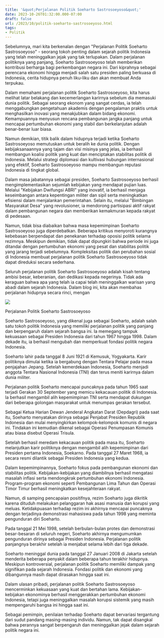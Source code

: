 ```yaml
---
title: '&quot;Perjalanan Politik Soeharto Sastrosoeyoso&quot;'
date: 2023-10-26T01:32:00.000-07:00
draft: false
url: /2023/10/politik-soeharto-sastrosoeyoso.html
tags: 
- Politik
---
```


  

Sebelumnya, mari kita berkenalan dengan "Perjalanan Politik Soeharto Sastrosoeyoso" - seorang tokoh penting dalam sejarah politik Indonesia yang telah meninggalkan jejak yang tak terlupakan. Dalam perjalanan politiknya yang panjang, Soeharto Sastrosoeyoso telah memberikan kontribusi berharga bagi perkembangan negara ini. Dari kiprahnya sebagai perencana ekonomi hingga menjadi salah satu presiden paling berkuasa di Indonesia, cerita hidupnya penuh liku-liku dan akan membuat Anda terpukau.

  

Dalam memahami perjalanan politik Soeharto Sastrosoeyoso, kita harus melihat latar belakang dan kecemerlangan karirnya sebelum dia memasuki dunia politik. Sebagai seorang ekonom yang sangat cerdas, ia telah menggabungkan pengetahuan akademis dengan pengalaman praktis untuk menghasilkan inovasi yang menakjubkan dalam bidang ekonomi. Kemampuannya menyusun rencana pembangunan jangka panjang untuk mencapai pertumbuhan ekonomi yang stabil dan berkelanjutan adalah benar-benar luar biasa.

  

Namun demikian, titik balik dalam hidupnya terjadi ketika Soeharto Sastrosoeyoso memutuskan untuk beralih ke dunia politik. Dengan kebijaksanaannya yang tajam dan visi misinya yang jelas, ia berhasil membangun koalisi politik yang kuat dan menciptakan stabilitas politik di Indonesia. Melalui strategi diplomasi dan kultivasi hubungan internasional yang efektif, Soeharto Sastrosoeyoso mampu membangun reputasi Indonesia di tingkat global.

  

Dalam masa jabatannya sebagai presiden, Soeharto Sastrosoeyoso berhasil mengimplementasikan sejumlah kebijakan yang mendapat pujian luas. Melalui "Kebijakan Dwifungsi ABRI" yang inovatif, ia berhasil menjaga keseimbangan antara kepentingan militer dan sipil serta meningkatkan efisiensi dalam menjalankan pemerintahan. Selain itu, melalui "Bimbingan Masyarakat Desa" yang revolusioner, ia mendorong partisipasi aktif rakyat dalam pembangunan negara dan memberikan kemakmuran kepada rakyat di pedesaan.

  

Namun, tidak bisa diabaikan bahwa masa kepemimpinan Soeharto Sastrosoeyoso juga diperdebatkan. Beberapa kritikus menyoroti kurangnya kebebasan berpendapat dan penekanan terhadap oposisi politik selama rezimnya. Meskipun demikian, tidak dapat dipungkiri bahwa periode ini juga ditandai dengan pertumbuhan ekonomi yang pesat dan stabilitas politik yang jarang terjadi sebelumnya. Kompleksitas politik dan perubahan sosial di Indonesia membuat perjalanan politik Soeharto Sastrosoeyoso tidak dapat direduksi secara sederhana.

  

Seluruh perjalanan politik Soeharto Sastrosoeyoso adalah kisah tentang ambisi besar, keberanian, dan dedikasi kepada negerinya. Tidak ada keraguan bahwa apa yang telah ia capai telah meninggalkan warisan yang abadi dalam sejarah Indonesia. Dalam blog ini, kita akan membahas perjalanan hidupnya secara rinci, mengan

  

![](https://sumeks.disway.id/upload/766ce8c404b38fb614fb8e5f6073eab4.JPG)

  

Perjalanan Politik Soeharto Sastrosoeyoso

  

Soeharto Sastrosoeyoso, yang dikenal juga sebagai Soeharto, adalah salah satu tokoh politik Indonesia yang memiliki perjalanan politik yang panjang dan berpengaruh dalam sejarah bangsa ini. Ia memegang tampuk kekuasaan sebagai Presiden Indonesia dari tahun 1967 hingga 1998. Dalam dekade itu, ia berhasil mengubah dan memperkuat fondasi politik negara Indonesia.

  

Soeharto lahir pada tanggal 8 Juni 1921 di Kemusuk, Yogyakarta. Karir politiknya dimulai ketika ia bergabung dengan Tentara Pelajar pada masa penjajahan Jepang. Setelah kemerdekaan Indonesia, Soeharto menjadi anggota Tentara Nasional Indonesia (TNI) dan terus meniti karirnya dalam dunia militer.

  

Perjalanan politik Soeharto mencapai puncaknya pada tahun 1965 saat terjadi Gerakan 30 September yang memicu kekacauan politik di Indonesia. Ia berhasil mengambil alih kepemimpinan TNI serta mendapat dukungan dari beberapa golongan masyarakat untuk menumpas gerakan tersebut.

  

Sebagai Ketua Harian Dewan Jenderal Angkatan Darat (Depdagri) pada saat itu, Soeharto menyatakan dirinya sebagai Penjabat Presiden Republik Indonesia dan mulai menyingkirkan kelompok-kelompok komunis di negara ini. Tindakan ini kemudian dikenal sebagai Operasi Penumpasan Komunis atau biasa disebut Operasi Trisula.

  

Setelah berhasil meredam kekacauan politik pada masa itu, Soeharto melanjutkan karir politiknya dengan mengambil alih kepemimpinan dari Presiden pertama Indonesia, Soekarno. Pada tanggal 27 Maret 1968, ia secara resmi dilantik sebagai Presiden Indonesia yang kedua.

  

Dalam kepemimpinannya, Soeharto fokus pada pembangunan ekonomi dan stabilitas politik. Kebijakan-kebijakan yang diambilnya berhasil mengatasi masalah inflasi serta mendongkrak pertumbuhan ekonomi Indonesia. Program-program ekonomi seperti Pembangunan Lima Tahun dan Operasi Timor Timur berhasil meningkatkan kesejahteraan rakyat.

  

Namun, di samping pencapaian positifnya, rezim Soeharto juga dikritik karena dituduh melakukan pelanggaran hak asasi manusia dan korupsi yang meluas. Ketidakpuasan terhadap rezim ini akhirnya mencapai puncaknya dengan terjadinya demonstrasi mahasiswa pada tahun 1998 yang meminta pengunduran diri Soeharto.

  

Pada tanggal 21 Mei 1998, setelah berbulan-bulan protes dan demonstrasi besar-besaran di seluruh negeri, Soeharto akhirnya mengumumkan pengunduran dirinya sebagai Presiden Indonesia. Perjalanan politik panjangnya berakhir setelah ia menjabat selama lebih dari tiga dekade.

  

Soeharto meninggal dunia pada tanggal 27 Januari 2008 di Jakarta setelah menderita beberapa penyakit dalam beberapa tahun terakhir hidupnya. Meskipun kontroversial, perjalanan politik Soeharto memiliki dampak yang signifikan pada sejarah Indonesia. Fondasi politik dan ekonomi yang dibangunnya masih dapat dirasakan hingga saat ini.

  

Dalam ulasan pribadi, perjalanan politik Soeharto Sastrosoeyoso mencerminkan kekuasaan yang kuat dan bertahan lama. Kebijakan-kebijakan ekonominya berhasil menggerakkan pertumbuhan ekonomi Indonesia, tetapi juga meninggalkan masalah korupsi sistemik yang masih mempengaruhi bangsa ini hingga saat ini.

  

Sebagai pemimpin, penilaian terhadap Soeharto dapat bervariasi tergantung dari sudut pandang masing-masing individu. Namun, tak dapat disangkal bahwa perannya sangat berpengaruh dan meninggalkan jejak dalam sejarah politik negara ini.